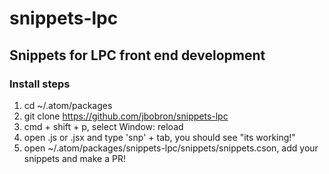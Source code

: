 # snippets-lpc
## Snippets for LPC front end development

### Install steps

1. cd ~/.atom/packages
2. git clone https://github.com/jbobron/snippets-lpc
3. cmd + shift + p, select Window: reload
4. open .js or .jsx and type 'snp' + tab, you should see "its working!"
5. open ~/.atom/packages/snippets-lpc/snippets/snippets.cson, add your snippets and make a PR!